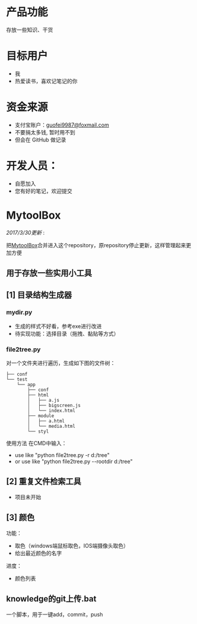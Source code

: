# 产品功能
存放一些知识、干货


# 目标用户
- 我
- 热爱读书，喜欢记笔记的你

# 资金来源
- 支付宝账户：guofei9987@foxmail.com
- 不要捐太多钱, 暂时用不到
- 但会在 GitHub 做记录

# 开发人员：
- 自愿加入
- 您有好的笔记，欢迎提交



# MytoolBox
*2017/3/30更新* :

把[MytoolBox](https://github.com/guofei9987/MyToolBox)合并进入这个repository，原repository停止更新，这样管理起来更加方便

## 用于存放一些实用小工具

##  [1] 目录结构生成器
### mydir.py
- 生成的样式不好看，参考exe进行改进
- 待实现功能：选择目录（拖拽、黏贴等方式）
### file2tree.py
对一个文件夹进行遍历，生成如下图的文件树：

    ├── conf
    └── test
        └── app
            ├── conf
            ├── html
            │   ├── a.js
            │   ├── bigscreen.js
            │   └── index.html
            ├── module
            │   ├── a.html
            │   └── media.html
            └── styl


使用方法
在CMD中输入：
- use like "python file2tree.py -r d:/tree"
- or use like "python file2tree.py --rootdir d:/tree"




## [2] 重复文件检索工具
- 项目未开始
## [3] 颜色
功能：
- 取色（windows端鼠标取色，IOS端摄像头取色）
- 给出最近颜色的名字

进度：
- 颜色列表

## knowledge的git上传.bat
一个脚本，用于一键add，commit，push
